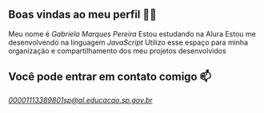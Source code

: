 ## Boas vindas ao meu perfil 💙💙

Meu nome é *Gabriela Marques Pereira*
Estou estudando na Alura
Estou me desenvolvendo na linguagem *JavaScript*
Utilizo esse espaço para minha organização e compartilhamento dos meu projetos desenvolvidos

## Você pode entrar em contato comigo 📫

*00001113389801sp@al.educacao.sp.gov.br*
